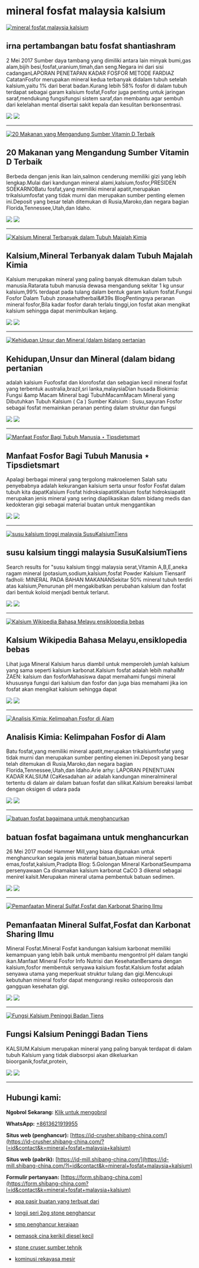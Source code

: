 # mineral fosfat malaysia kalsium

<a href="https://swt.shibang-china.com/?l=id&img&k=mineral+fosfat+malaysia+kalsium" target="_blank">![mineral fosfat malaysia kalsium](http://static.shibang-china.com/all-800x300/326.jpg)</a>

## irna pertambangan batu fosfat shantiashram
2 Mei 2017 Sumber daya tambang yang dimiliki antara lain minyak bumi,gas alam,bijih besi,fosfat,uranium,timah,dan seng.Negara ini dari sisi cadanganLAPORAN PENETAPAN KADAR FOSFOR METODE FARDIAZ CatatanFosfor merupakan mineral kedua terbanyak didalam tubuh setelah kalsium,yaitu 1% dari berat badan.Kurang lebih 58% fosfor di dalam tubuh terdapat sebagai garam kalsium fosfat,Fosfor juga penting untuk jaringan saraf,mendukung fungsifungsi sistem saraf,dan membantu agar sembuh dari kelelahan mental disertai sakit kepala dan kesulitan berkonsentrasi.


<a href="https://whatsapp.shibangsoft.com/WhatsApp.php" target="_blank" title="WhatsApp">![](http://static.shibang-china.com/icon/whatsapp.png)</a> <a href="https://swt.shibang-china.com/?l=id&icon&k=mineral+fosfat+malaysia+kalsium" target="_blank">![](http://static.shibang-china.com/icon/chat-id.png)</a>

---

<a href="https://swt.shibang-china.com/?l=id&img&k=mineral+fosfat+malaysia+kalsium" target="_blank">![20 Makanan yang Mengandung Sumber Vitamin D Terbaik](http://static.shibang-china.com/all-800x300/116.jpg)</a>

## 20 Makanan yang Mengandung Sumber Vitamin D Terbaik
Berbeda dengan jenis ikan lain,salmon cenderung memiliki gizi yang lebih lengkap.Mulai dari kandungan mineral alami,kalsium,fosfor,PRESIDEN SOEKARNOBatu fosfat,yang memiliki mineral apatit,merupakan trikalsiumfosfat yang tidak murni dan merupakan sumber penting elemen ini.Deposit yang besar telah ditemukan di Rusia,Maroko,dan negara bagian Florida,Tennessee,Utah,dan Idaho.


<a href="https://whatsapp.shibangsoft.com/WhatsApp.php" target="_blank" title="WhatsApp">![](http://static.shibang-china.com/icon/whatsapp.png)</a> <a href="https://swt.shibang-china.com/?l=id&icon&k=mineral+fosfat+malaysia+kalsium" target="_blank">![](http://static.shibang-china.com/icon/chat-id.png)</a>

---

<a href="https://swt.shibang-china.com/?l=id&img&k=mineral+fosfat+malaysia+kalsium" target="_blank">![Kalsium,Mineral Terbanyak dalam Tubuh Majalah Kimia](http://static.shibang-china.com/all-800x300/414.jpg)</a>

## Kalsium,Mineral Terbanyak dalam Tubuh Majalah Kimia
Kalsium merupakan mineral yang paling banyak ditemukan dalam tubuh manusia.Ratarata tubuh manusia dewasa mengandung sekitar 1 kg unsur kalsium,99% terdapat pada tulang dalam bentuk garam kalium fosfat.Fungsi Fosfor Dalam Tubuh zonasehatherbal&#39s BlogPentingnya peranan mineral fosfor,Bila kadar fosfor darah terlalu tinggi,ion fosfat akan mengikat kalsium sehingga dapat menimbulkan kejang.


<a href="https://whatsapp.shibangsoft.com/WhatsApp.php" target="_blank" title="WhatsApp">![](http://static.shibang-china.com/icon/whatsapp.png)</a> <a href="https://swt.shibang-china.com/?l=id&icon&k=mineral+fosfat+malaysia+kalsium" target="_blank">![](http://static.shibang-china.com/icon/chat-id.png)</a>

---

<a href="https://swt.shibang-china.com/?l=id&img&k=mineral+fosfat+malaysia+kalsium" target="_blank">![Kehidupan,Unsur dan Mineral (dalam bidang pertanian](http://static.shibang-china.com/all-800x300/758.jpg)</a>

## Kehidupan,Unsur dan Mineral (dalam bidang pertanian
adalah kalsium Fuofosfat dan klorofosfat dan sebagian kecil mineral fosfat yang terbentuk australia,brazil,sri lanka,malaysiaDian husada Biokimia: Fungsi &amp Macam Mineral bagi TubuhMacamMacam Mineral yang Dibutuhkan Tubuh Kalsium ( Ca ) Sumber Kalsium : Susu,sayuran Fosfor sebagai fosfat memainkan peranan penting dalam struktur dan fungsi


<a href="https://whatsapp.shibangsoft.com/WhatsApp.php" target="_blank" title="WhatsApp">![](http://static.shibang-china.com/icon/whatsapp.png)</a> <a href="https://swt.shibang-china.com/?l=id&icon&k=mineral+fosfat+malaysia+kalsium" target="_blank">![](http://static.shibang-china.com/icon/chat-id.png)</a>

---

<a href="https://swt.shibang-china.com/?l=id&img&k=mineral+fosfat+malaysia+kalsium" target="_blank">![Manfaat Fosfor Bagi Tubuh Manusia ⋆ Tipsdietsmart](http://static.shibang-china.com/all-800x300/146.jpg)</a>

## Manfaat Fosfor Bagi Tubuh Manusia ⋆ Tipsdietsmart
Apalagi berbagai mineral yang tergolong makroelemen Salah satu penyebabnya adalah kekurangan kalsium serta unsur fosfor Fosfat dalam tubuh kita dapatKalsium Fosfat hidroksiapatitKalsium fosfat hidroksiapatit merupakan jenis mineral yang sering diaplikasikan dalam bidang medis dan kedokteran gigi sebagai material buatan untuk menggantikan


<a href="https://whatsapp.shibangsoft.com/WhatsApp.php" target="_blank" title="WhatsApp">![](http://static.shibang-china.com/icon/whatsapp.png)</a> <a href="https://swt.shibang-china.com/?l=id&icon&k=mineral+fosfat+malaysia+kalsium" target="_blank">![](http://static.shibang-china.com/icon/chat-id.png)</a>

---

<a href="https://swt.shibang-china.com/?l=id&img&k=mineral+fosfat+malaysia+kalsium" target="_blank">![susu kalsium tinggi malaysia SusuKalsiumTiens](http://static.shibang-china.com/all-800x300/20.jpg)</a>

## susu kalsium tinggi malaysia SusuKalsiumTiens
Search results for "susu kalsium tinggi malaysia serat,Vitamin A,B,E,aneka ragam mineral (potasium,sodium,kalsium,fosfat Powder Kalsium Tiensarif fadholi: MINERAL PADA BAHAN MAKANANSekitar 50% mineral tubuh terdiri atas kalsium,Penurunan pH mengakibatkan perubahan kalsium dan fosfat dari bentuk koloid menjadi bentuk terlarut.


<a href="https://whatsapp.shibangsoft.com/WhatsApp.php" target="_blank" title="WhatsApp">![](http://static.shibang-china.com/icon/whatsapp.png)</a> <a href="https://swt.shibang-china.com/?l=id&icon&k=mineral+fosfat+malaysia+kalsium" target="_blank">![](http://static.shibang-china.com/icon/chat-id.png)</a>

---

<a href="https://swt.shibang-china.com/?l=id&img&k=mineral+fosfat+malaysia+kalsium" target="_blank">![Kalsium Wikipedia Bahasa Melayu,ensiklopedia bebas](http://static.shibang-china.com/all-800x300/726.jpg)</a>

## Kalsium Wikipedia Bahasa Melayu,ensiklopedia bebas
Lihat juga Mineral Kalsium harus diambil untuk memperoleh jumlah kalsium yang sama seperti kalsium karbonat.Kalsium fosfat adalah lebih mahalMr ZAEN: kalsium dan fosforMahasiswa dapat memahami fungsi mineral khususnya fungsi dari kalsium dan fosfor dan juga bias memahami jika ion fosfat akan mengikat kalsium sehingga dapat


<a href="https://whatsapp.shibangsoft.com/WhatsApp.php" target="_blank" title="WhatsApp">![](http://static.shibang-china.com/icon/whatsapp.png)</a> <a href="https://swt.shibang-china.com/?l=id&icon&k=mineral+fosfat+malaysia+kalsium" target="_blank">![](http://static.shibang-china.com/icon/chat-id.png)</a>

---

<a href="https://swt.shibang-china.com/?l=id&img&k=mineral+fosfat+malaysia+kalsium" target="_blank">![Analisis Kimia: Kelimpahan Fosfor di Alam](http://static.shibang-china.com/all-800x300/381.jpg)</a>

## Analisis Kimia: Kelimpahan Fosfor di Alam
Batu fosfat,yang memiliki mineral apatit,merupakan trikalsiumfosfat yang tidak murni dan merupakan sumber penting elemen ini.Deposit yang besar telah ditemukan di Rusia,Maroko,dan negara bagian Florida,Tennessee,Utah,dan Idaho.Arie arhy: LAPORAN PENENTUAN KADAR KALSIUM (CaKesadahan air adalah kandungan mineralmineral tertentu di dalam air dalam batuan fosfat dan silikat.Kalsium bereaksi lambat dengan oksigen di udara pada


<a href="https://whatsapp.shibangsoft.com/WhatsApp.php" target="_blank" title="WhatsApp">![](http://static.shibang-china.com/icon/whatsapp.png)</a> <a href="https://swt.shibang-china.com/?l=id&icon&k=mineral+fosfat+malaysia+kalsium" target="_blank">![](http://static.shibang-china.com/icon/chat-id.png)</a>

---

<a href="https://swt.shibang-china.com/?l=id&img&k=mineral+fosfat+malaysia+kalsium" target="_blank">![batuan fosfat bagaimana untuk menghancurkan](http://static.shibang-china.com/all-800x300/195.jpg)</a>

## batuan fosfat bagaimana untuk menghancurkan
26 Mei 2017 model Hammer Mill,yang biasa digunakan untuk menghancurkan segala jenis material batuan,batuan mineral seperti emas,fosfat,kalsium,Pradipta Blog: 5.Golongan Mineral KarbonatSeumpama persenyawaan Ca dinamakan kalsium karbonat CaCO 3 dikenal sebagai menirel kalsit.Merupakan mineral utama pembentuk batuan sedimen.


<a href="https://whatsapp.shibangsoft.com/WhatsApp.php" target="_blank" title="WhatsApp">![](http://static.shibang-china.com/icon/whatsapp.png)</a> <a href="https://swt.shibang-china.com/?l=id&icon&k=mineral+fosfat+malaysia+kalsium" target="_blank">![](http://static.shibang-china.com/icon/chat-id.png)</a>

---

<a href="https://swt.shibang-china.com/?l=id&img&k=mineral+fosfat+malaysia+kalsium" target="_blank">![Pemanfaatan Mineral Sulfat,Fosfat dan Karbonat Sharing Ilmu](http://static.shibang-china.com/all-800x300/1523.jpg)</a>

## Pemanfaatan Mineral Sulfat,Fosfat dan Karbonat Sharing Ilmu
Mineral Fosfat.Mineral Fosfat kandungan kalsium karbonat memiliki kemampuan yang lebih baik untuk membantu mengontrol pH dalam tangki ikan.Manfaat Mineral Fosfor Info Nutrisi dan KesehatanBersama dengan kalsium,fosfor membentuk senyawa kalsium fosfat.Kalsium fosfat adalah senyawa utama yang meperkuat struktur tulang dan gigi.Mencukupi kebutuhan mineral fosfor dapat mengurangi resiko osteoporosis dan gangguan kesehatan gigi.


<a href="https://whatsapp.shibangsoft.com/WhatsApp.php" target="_blank" title="WhatsApp">![](http://static.shibang-china.com/icon/whatsapp.png)</a> <a href="https://swt.shibang-china.com/?l=id&icon&k=mineral+fosfat+malaysia+kalsium" target="_blank">![](http://static.shibang-china.com/icon/chat-id.png)</a>

---

<a href="https://swt.shibang-china.com/?l=id&img&k=mineral+fosfat+malaysia+kalsium" target="_blank">![Fungsi Kalsium Peninggi Badan Tiens](http://static.shibang-china.com/all-800x300/881.jpg)</a>

## Fungsi Kalsium Peninggi Badan Tiens
KALSIUM.Kalsium merupakan mineral yang paling banyak terdapat di dalam tubuh Kalsium yang tidak diabsorpsi akan dikeluarkan bioorganik,fosfat,protein,

<a href="https://whatsapp.shibangsoft.com/WhatsApp.php" target="_blank" title="WhatsApp">![](http://static.shibang-china.com/icon/whatsapp.png)</a> <a href="https://swt.shibang-china.com/?l=id&icon&k=mineral+fosfat+malaysia+kalsium" target="_blank">![](http://static.shibang-china.com/icon/chat-id.png)</a>

---
## Hubungi kami:

**Ngobrol Sekarang:** [Klik untuk mengobrol](https://swt.shibang-china.com?l=id&contact&k=mineral+fosfat+malaysia+kalsium)

**WhatsApp:**  [+8613621919955](https://whatsapp.shibangsoft.com/WhatsApp.php)

**Situs web (penghancur):** [https://id-crusher.shibang-china.com/](https://id-crusher.shibang-china.com/?l=id&contact&k=mineral+fosfat+malaysia+kalsium)

**Situs web (pabrik):** [https://id-mill.shibang-china.com/](https://id-mill.shibang-china.com/?l=id&contact&k=mineral+fosfat+malaysia+kalsium)

**Formulir pertanyaan:** [https://form.shibang-china.com](https://form.shibang-china.com?l=id&contact&k=mineral+fosfat+malaysia+kalsium)

* [apa pasir buatan yang terbuat dari](../40/apa%20pasir%20buatan%20yang%20terbuat%20dari.md)

* [longji seri 2pg stone penghancur](../36/longji%20seri%202pg%20stone%20penghancur.md)

* [smp penghancur kerajaan](../35/smp%20penghancur%20kerajaan.md)

* [pemasok cina kerikil diesel kecil](../33/pemasok%20cina%20kerikil%20diesel%20kecil.md)

* [stone cruser sumber tehnik](../39/stone%20cruser%20sumber%20tehnik.md)

* [kominusi rekayasa mesir](../34/kominusi%20rekayasa%20mesir.md)